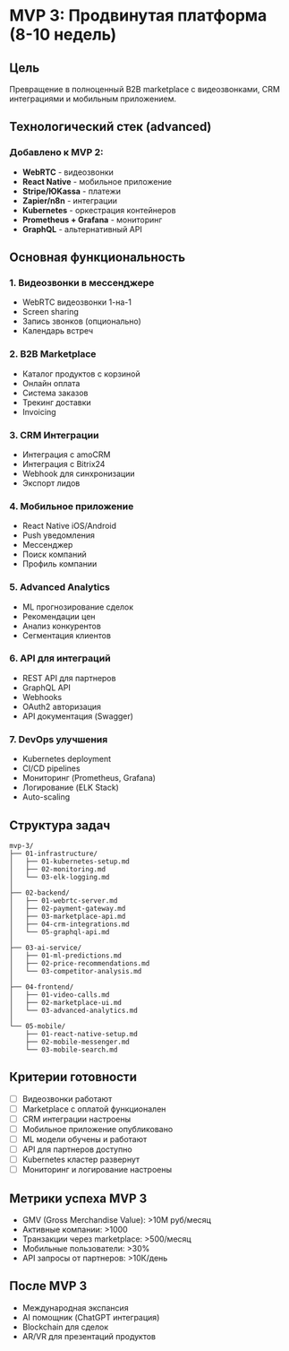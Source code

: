 # MVP 3: Продвинутая платформа (8-10 недель)

## Цель
Превращение в полноценный B2B marketplace с видеозвонками, CRM интеграциями и мобильным приложением.

## Технологический стек (advanced)

### Добавлено к MVP 2:
- **WebRTC** - видеозвонки
- **React Native** - мобильное приложение
- **Stripe/ЮKassa** - платежи
- **Zapier/n8n** - интеграции
- **Kubernetes** - оркестрация контейнеров
- **Prometheus + Grafana** - мониторинг
- **GraphQL** - альтернативный API

## Основная функциональность

### 1. Видеозвонки в мессенджере
- WebRTC видеозвонки 1-на-1
- Screen sharing
- Запись звонков (опционально)
- Календарь встреч

### 2. B2B Marketplace
- Каталог продуктов с корзиной
- Онлайн оплата
- Система заказов
- Трекинг доставки
- Invoicing

### 3. CRM Интеграции
- Интеграция с amoCRM
- Интеграция с Bitrix24
- Webhook для синхронизации
- Экспорт лидов

### 4. Мобильное приложение
- React Native iOS/Android
- Push уведомления
- Мессенджер
- Поиск компаний
- Профиль компании

### 5. Advanced Analytics
- ML прогнозирование сделок
- Рекомендации цен
- Анализ конкурентов
- Сегментация клиентов

### 6. API для интеграций
- REST API для партнеров
- GraphQL API
- Webhooks
- OAuth2 авторизация
- API документация (Swagger)

### 7. DevOps улучшения
- Kubernetes deployment
- CI/CD pipelines
- Мониторинг (Prometheus, Grafana)
- Логирование (ELK Stack)
- Auto-scaling

## Структура задач

```
mvp-3/
├── 01-infrastructure/
│   ├── 01-kubernetes-setup.md
│   ├── 02-monitoring.md
│   └── 03-elk-logging.md
│
├── 02-backend/
│   ├── 01-webrtc-server.md
│   ├── 02-payment-gateway.md
│   ├── 03-marketplace-api.md
│   ├── 04-crm-integrations.md
│   └── 05-graphql-api.md
│
├── 03-ai-service/
│   ├── 01-ml-predictions.md
│   ├── 02-price-recommendations.md
│   └── 03-competitor-analysis.md
│
├── 04-frontend/
│   ├── 01-video-calls.md
│   ├── 02-marketplace-ui.md
│   └── 03-advanced-analytics.md
│
└── 05-mobile/
    ├── 01-react-native-setup.md
    ├── 02-mobile-messenger.md
    └── 03-mobile-search.md
```

## Критерии готовности

- [ ] Видеозвонки работают
- [ ] Marketplace с оплатой функционален
- [ ] CRM интеграции настроены
- [ ] Мобильное приложение опубликовано
- [ ] ML модели обучены и работают
- [ ] API для партнеров доступно
- [ ] Kubernetes кластер развернут
- [ ] Мониторинг и логирование настроены

## Метрики успеха MVP 3

- GMV (Gross Merchandise Value): >10М руб/месяц
- Активные компании: >1000
- Транзакции через marketplace: >500/месяц
- Мобильные пользователи: >30%
- API запросы от партнеров: >10К/день

## После MVP 3

- Международная экспансия
- AI помощник (ChatGPT интеграция)
- Blockchain для сделок
- AR/VR для презентаций продуктов


